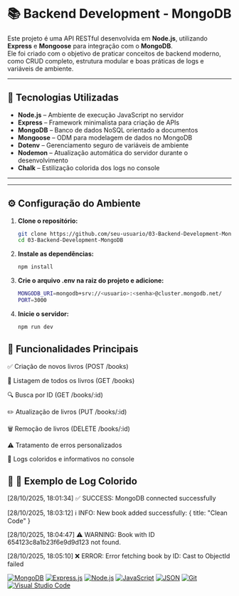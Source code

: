 # 📚 Backend Development - MongoDB

Este projeto é uma API RESTful desenvolvida em **Node.js**, utilizando **Express** e **Mongoose** para integração com o **MongoDB**.  
Ele foi criado com o objetivo de praticar conceitos de backend moderno, como CRUD completo, estrutura modular e boas práticas de logs e variáveis de ambiente.

---

## 🚀 Tecnologias Utilizadas

- **Node.js** – Ambiente de execução JavaScript no servidor  
- **Express** – Framework minimalista para criação de APIs  
- **MongoDB** – Banco de dados NoSQL orientado a documentos  
- **Mongoose** – ODM para modelagem de dados no MongoDB  
- **Dotenv** – Gerenciamento seguro de variáveis de ambiente  
- **Nodemon** – Atualização automática do servidor durante o desenvolvimento  
- **Chalk** – Estilização colorida dos logs no console  

---


---

## ⚙️ Configuração do Ambiente

1. **Clone o repositório:**

   ```bash
   git clone https://github.com/seu-usuario/03-Backend-Development-MongoDB.git
   cd 03-Backend-Development-MongoDB
   ```

2. **Instale as dependências:**
    ```bash
    npm install
    ```
3. **Crie o arquivo .env na raiz do projeto e adicione:**
    ```bash
    MONGODB_URI=mongodb+srv://<usuario>:<senha>@cluster.mongodb.net/
    PORT=3000
    ```
4. **Inicie o servidor:**
    ```bash
    npm run dev
    ```
## 🧠 Funcionalidades Principais
✅ Criação de novos livros (POST /books)

📖 Listagem de todos os livros (GET /books)

🔍 Busca por ID (GET /books/:id)

✏️ Atualização de livros (PUT /books/:id)

🗑️ Remoção de livros (DELETE /books/:id)

⚠️ Tratamento de erros personalizados

🧾 Logs coloridos e informativos no console

## 🧠 🧩 Exemplo de Log Colorido
[28/10/2025, 18:01:34] ✅ SUCCESS: MongoDB connected successfully

[28/10/2025, 18:03:12] ℹ️  INFO: New book added successfully: { title: "Clean Code" }

[28/10/2025, 18:04:47] ⚠️  WARNING: Book with ID 654123c8a1b23f6e9d9d123 not found.

[28/10/2025, 18:05:10] ❌ ERROR: Error fetching book by ID: Cast to ObjectId failed


[![MongoDB](https://img.shields.io/badge/MongoDB-%234ea94b.svg?logo=mongodb&logoColor=white)](#)
[![Express.js](https://img.shields.io/badge/Express.js-%23404d59.svg?logo=express&logoColor=%2361DAFB)](#)
[![Node.js](https://img.shields.io/badge/Node.js-6DA55F?logo=node.js&logoColor=white)](#)
[![JavaScript](https://img.shields.io/badge/JavaScript-F7DF1E?logo=javascript&logoColor=000)](#)
[![JSON](https://img.shields.io/badge/JSON-000?logo=json&logoColor=fff)](#)
[![Git](https://img.shields.io/badge/Git-F05032?logo=git&logoColor=fff)](#)
[![Visual Studio Code](https://custom-icon-badges.demolab.com/badge/Visual%20Studio%20Code-0078d7.svg?logo=vsc&logoColor=white)](#)
